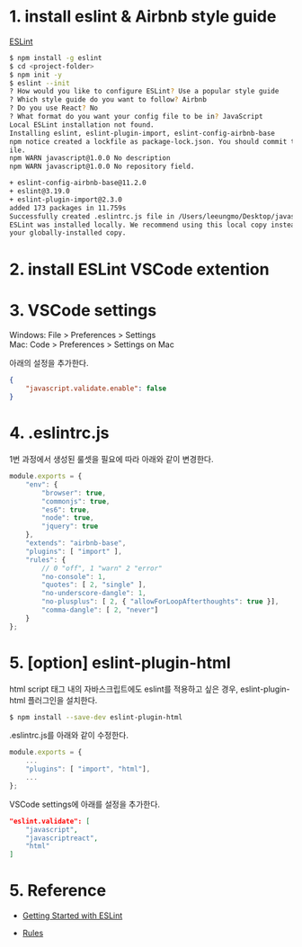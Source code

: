 # 1. install eslint & Airbnb style guide

[ESLint](http://eslint.org/)

```bash
$ npm install -g eslint
$ cd <project-folder>
$ npm init -y
$ eslint --init
? How would you like to configure ESLint? Use a popular style guide
? Which style guide do you want to follow? Airbnb
? Do you use React? No
? What format do you want your config file to be in? JavaScript
Local ESLint installation not found.
Installing eslint, eslint-plugin-import, eslint-config-airbnb-base
npm notice created a lockfile as package-lock.json. You should commit this f
ile.
npm WARN javascript@1.0.0 No description
npm WARN javascript@1.0.0 No repository field.

+ eslint-config-airbnb-base@11.2.0
+ eslint@3.19.0
+ eslint-plugin-import@2.3.0
added 173 packages in 11.759s
Successfully created .eslintrc.js file in /Users/leeungmo/Desktop/javascript
ESLint was installed locally. We recommend using this local copy instead of
your globally-installed copy.
```

# 2. install ESLint VSCode extention

# 3. VSCode settings

Windows: File > Preferences > Settings  
Mac: Code > Preferences > Settings on Mac

아래의 설정을 추가한다.

```json
{
    "javascript.validate.enable": false
}
```

# 4. .eslintrc.js

1번 과정에서 생성된 룰셋을 필요에 따라 아래와 같이 변경한다.

```javascript
module.exports = {
    "env": {
        "browser": true,
        "commonjs": true,
        "es6": true,
        "node": true,
        "jquery": true
    },
    "extends": "airbnb-base",
    "plugins": [ "import" ],
    "rules": {
        // 0 "off", 1 "warn" 2 "error"
        "no-console": 1,
        "quotes": [ 2, "single" ],
        "no-underscore-dangle": 1,
        "no-plusplus": [ 2, { "allowForLoopAfterthoughts": true }],
        "comma-dangle": [ 2, "never"]
    }
};
```

# 5. [option] eslint-plugin-html

html script 태그 내의 자바스크립트에도 eslint를 적용하고 싶은 경우, eslint-plugin-html 플러그인을 설치한다.

```bash
$ npm install --save-dev eslint-plugin-html
```

.eslintrc.js를 아래와 같이 수정한다.

```javascript
module.exports = {
    ...
    "plugins": [ "import", "html"],
    ...
};
```

VSCode settings에 아래를 설정을 추가한다.

```json
"eslint.validate": [
    "javascript",
    "javascriptreact",
    "html"
]
```

# 5. Reference

- [Getting Started with ESLint](http://eslint.org/docs/user-guide/getting-started)

- [Rules](http://eslint.org/docs/rules/)
